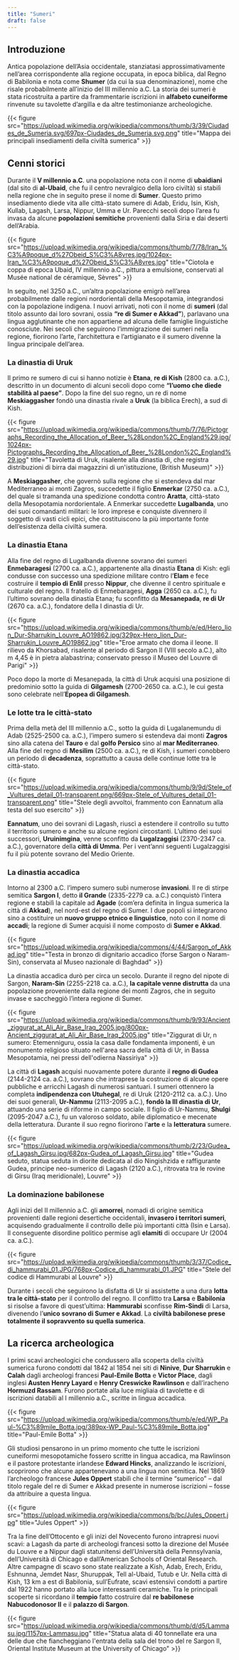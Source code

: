 ```yaml
---
title: "Sumeri"
draft: false
---
```


## Introduzione

Antica popolazione dell’Asia occidentale, stanziatasi approssimativamente nell’area corrispondente alla regione occupata, in epoca biblica, dal Regno di Babilonia e nota come **Shumer** (da cui la sua denominazione), nome che risale probabilmente all’inizio del III millennio a.C. La storia dei sumeri è stata ricostruita a partire da frammentarie iscrizioni in **alfabeto cuneiforme** rinvenute su tavolette d’argilla e da altre testimonianze archeologiche.

{{< figure src="https://upload.wikimedia.org/wikipedia/commons/thumb/3/39/Ciudades_de_Sumeria.svg/697px-Ciudades_de_Sumeria.svg.png" title="Mappa dei principali insediamenti della civiltà sumerica" >}}

## Cenni storici

Durante il **V millennio a.C**. una popolazione nota con il nome di **ubaidiani** (dal sito di **al-Ubaid**, che fu il centro nevralgico della loro civiltà) si stabilì nella regione che in seguito prese il nome di **Sumer**. Questo primo insediamento diede vita alle città-stato sumere di Adab, Eridu, Isin, Kish, Kullab, Lagash, Larsa, Nippur, Umma e Ur. Parecchi secoli dopo l’area fu invasa da alcune **popolazioni semitiche** provenienti dalla Siria e dai deserti dell’Arabia.

{{< figure src="https://upload.wikimedia.org/wikipedia/commons/thumb/7/78/Iran_%C3%A9poque_d%27Obeid_S%C3%A8vres.jpg/1024px-Iran_%C3%A9poque_d%27Obeid_S%C3%A8vres.jpg" title="Ciotola e coppa di epoca Ubaid, IV millennio a.C., pittura a emulsione, conservati al Musée national de céramique, Sèvres" >}}

In seguito, nel 3250 a.C., un’altra popolazione emigrò nell’area probabilmente dalle regioni nordorientali della Mesopotamia, integrandosi con la popolazione indigena. I nuovi arrivati, noti con il nome di **sumeri** (dal titolo assunto dai loro sovrani, ossia **“re di Sumer e Akkad”**), parlavano una lingua agglutinante che non appartiene ad alcuna delle famiglie linguistiche conosciute. Nei secoli che seguirono l’immigrazione dei sumeri nella regione, fiorirono l’arte, l’architettura e l’artigianato e il sumero divenne la lingua principale dell’area.

### La dinastia di Uruk

Il primo re sumero di cui si hanno notizie è **Etana**, **re di Kish** (2800 ca. a.C.), descritto in un documento di alcuni secoli dopo come **“l’uomo che diede stabilità al paese”**. Dopo la fine del suo regno, un re di nome **Meskiaggasher** fondò una dinastia rivale a **Uruk** (la biblica Erech), a sud di Kish.

{{< figure src="https://upload.wikimedia.org/wikipedia/commons/thumb/7/76/Pictographs_Recording_the_Allocation_of_Beer_%28London%2C_England%29.jpg/1024px-Pictographs_Recording_the_Allocation_of_Beer_%28London%2C_England%29.jpg" title="Tavoletta di Uruk, risalente alla dinastia di, che registra distribuzioni di birra dai magazzini di un'istituzione, (British Museum)" >}}

A **Meskiaggasher**, che governò sulla regione che si estendeva dal mar Mediterraneo ai monti Zagros, succedette il figlio **Enmerkar** (2750 ca. a.C.), del quale si tramanda una spedizione condotta contro **Aratta**, città-stato della Mesopotamia nordorientale. A Enmerkar succedette **Lugalbanda**, uno dei suoi comandanti militari: le loro imprese e conquiste divennero il soggetto di vasti cicli epici, che costituiscono la più importante fonte dell’esistenza della civiltà sumera.

### La dinastia Etana

Alla fine del regno di Lugalbanda divenne sovrano dei sumeri **Enmebaragesi** (2700 ca. a.C.), appartenente alla dinastia **Etana** di Kish: egli condusse con successo una spedizione militare contro l’**Elam** e fece costruire il **tempio di Enlil** presso **Nippur**, che divenne il centro spirituale e culturale del regno. Il fratello di Enmebaragesi, **Agga** (2650 ca. a.C.), fu l’ultimo sovrano della dinastia Etana; fu sconfitto da **Mesanepada**, **re di Ur** (2670 ca. a.C.), fondatore della I dinastia di Ur.

{{< figure src="https://upload.wikimedia.org/wikipedia/commons/thumb/e/ed/Hero_lion_Dur-Sharrukin_Louvre_AO19862.jpg/329px-Hero_lion_Dur-Sharrukin_Louvre_AO19862.jpg" title="Eroe armato che doma il leone. Il rilievo da Khorsabad, risalente al periodo di Sargon II (VIII secolo a.C.), alto m 4,45 è in pietra alabastrina; conservato presso il Museo del Louvre di Parigi" >}}

Poco dopo la morte di Mesanepada, la città di Uruk acquisì una posizione di predominio sotto la guida di **Gilgamesh** (2700-2650 ca. a.C.), le cui gesta sono celebrate nell’**Epopea di Gilgamesh**.

### Le lotte tra le città-stato

Prima della metà del III millennio a.C., sotto la guida di Lugalanemundu di Adab (2525-2500 ca. a.C.), l’impero sumero si estendeva dai monti **Zagros** sino alla catena del **Tauro** e dal **golfo Persico** sino al **mar Mediterraneo**. Alla fine del regno di **Mesilim** (2500 ca. a.C.), re di Kish, i sumeri conobbero un periodo di **decadenza**, soprattutto a causa delle continue lotte tra le città-stato.

{{< figure src="https://upload.wikimedia.org/wikipedia/commons/thumb/9/9d/Stele_of_Vultures_detail_01-transparent.png/669px-Stele_of_Vultures_detail_01-transparent.png" title="Stele degli avvoltoi, frammento con Eannatum alla testa del suo esercito" >}}

**Eannatum**, uno dei sovrani di Lagash, riuscì a estendere il controllo su tutto il territorio sumero e anche su alcune regioni circostanti. L’ultimo dei suoi successori, **Uruinimgina**, venne sconfitto da **Lugalzaggisi** (2370-2347 ca. a.C.), governatore della **città di Umma**. Per i vent’anni seguenti Lugalzaggisi fu il più potente sovrano del Medio Oriente.

### La dinastia accadica

Intorno al 2300 a.C. l’impero sumero subì numerose **invasioni**. Il re di stirpe semitica **Sargon I**, detto **il Grande** (2335-2279 ca. a.C.) conquistò l’intera regione e stabilì la capitale ad **Agade** (com’era definita in lingua sumerica la città di **Akkad**), nel nord-est del regno di Sumer. I due popoli si integrarono sino a costituire un **nuovo gruppo etnico e linguistico**, noto con il nome di **accadi**; la regione di Sumer acquisì il nome composto di **Sumer e Akkad**.

{{< figure src="https://upload.wikimedia.org/wikipedia/commons/4/44/Sargon_of_Akkad.jpg" title="Testa in bronzo di dignitario accadico (forse Sargon o Naram-Sin), conservata al Museo nazionale di Baghdad" >}}

La dinastia accadica durò per circa un secolo. Durante il regno del nipote di Sargon, **Naram-Sin** (2255-2218 ca. a.C.), **la capitale venne distrutta** da una popolazione proveniente dalla regione dei monti Zagros, che in seguito invase e saccheggiò l’intera regione di Sumer.

{{< figure src="https://upload.wikimedia.org/wikipedia/commons/thumb/9/93/Ancient_ziggurat_at_Ali_Air_Base_Iraq_2005.jpg/800px-Ancient_ziggurat_at_Ali_Air_Base_Iraq_2005.jpg" title="Ziggurat di Ur, n sumero: Etemenniguru, ossia la casa dalle fondamenta imponenti, è un monumento religioso situato nell'area sacra della città di Ur, in Bassa Mesopotamia, nei pressi dell'odierna Nassiriya" >}}

La città di **Lagash** acquisì nuovamente potere durante il **regno di Gudea** (2144-2124 ca. a.C.), sovrano che intraprese la costruzione di alcune opere pubbliche e arricchì Lagash di numerosi santuari. I sumeri ottennero la completa **indipendenza con Utuhegal**, re di Uruk (2120-2112 ca. a.C.). Uno dei suoi generali, **Ur-Nammu** (2113-2095 a.C.), **fondò la III dinastia di Ur**, attuando una serie di riforme in campo sociale. Il figlio di Ur-Nammu, **Shulgi** (2095-2047 a.C.), fu un valoroso soldato, abile diplomatico e mecenate della letteratura. Durante il suo regno fiorirono l’**arte** e la **letteratura** sumere.

{{< figure src="https://upload.wikimedia.org/wikipedia/commons/thumb/2/23/Gudea_of_Lagash_Girsu.jpg/682px-Gudea_of_Lagash_Girsu.jpg" title="Gudea seduto, statua seduta in diorite dedicata al dio Ningishzida e raffigurante Gudea, principe neo-sumerico di Lagash (2120 a.C.), ritrovata tra le rovine di Girsu (Iraq meridionale), Louvre" >}}

### La dominazione babilonese

Agli inizi del II millennio a.C. gli **amorrei**, nomadi di origine semitica provenienti dalle regioni desertiche occidentali, **invasero i territori sumeri**, acquisendo gradualmente il controllo delle più importanti città (Isin e Larsa). Il conseguente disordine politico permise agli **elamiti** di occupare Ur (2004 ca. a.C.).

{{< figure src="https://upload.wikimedia.org/wikipedia/commons/thumb/3/37/Codice_di_hammurabi_01.JPG/768px-Codice_di_hammurabi_01.JPG" title="Stele del codice di Hammurabi al Louvre" >}}

Durante i secoli che seguirono la disfatta di Ur si assistette a una dura **lotta tra le città-stato** per il controllo del regno. Il conflitto tra **Larsa** e **Babilonia** si risolse a favore di quest’ultima: **Hammurabi** sconfisse **Rim-Sindi** di Larsa, divenendo l’**unico sovrano di Sumer e Akkad**. La **civiltà babilonese prese totalmente il sopravvento su quella sumerica**.

## La ricerca archeologica

I primi scavi archeologici che condussero alla scoperta della civiltà sumerica furono condotti dal 1842 al 1854 nei siti di **Ninive**, **Dur Sharrukin** e **Calah** dagli archeologi francesi **Paul-Emile Botta** e **Victor Place**, dagli inglesi **Austen Henry Layard** e **Henry Creswicke Rawlinson** e dall’iracheno **Hormuzd Rassam**. Furono portate alla luce migliaia di tavolette e di iscrizioni databili al I millennio a.C., scritte in lingua accadica.

{{< figure src="https://upload.wikimedia.org/wikipedia/commons/thumb/e/ed/WP_Paul-%C3%89mile_Botta.jpg/389px-WP_Paul-%C3%89mile_Botta.jpg" title="Paul-Emile Botta" >}}

Gli studiosi pensarono in un primo momento che tutte le iscrizioni cuneiformi mesopotamiche fossero scritte in lingua accadica, ma Rawlinson e il pastore protestante irlandese **Edward Hincks**, analizzando le iscrizioni, scoprirono che alcune appartenevano a una lingua non semitica. Nel 1869 l’archeologo francese **Jules Oppert** stabilì che il termine “sumerico” – dal titolo regale del re di Sumer e Akkad presente in numerose iscrizioni – fosse da attribuire a questa lingua.

{{< figure src="https://upload.wikimedia.org/wikipedia/commons/b/bc/Jules_Oppert.jpg" title="Jules Oppert" >}}

Tra la fine dell’Ottocento e gli inizi del Novecento furono intrapresi nuovi scavi: a Lagash da parte di archeologi francesi sotto la direzione del Musée du Louvre e a Nippur dagli statunitensi dell’Università della Pennsylvania, dell’Università di Chicago e dall’American Schools of Oriental Research. Altre campagne di scavo sono state realizzate a Kish, Adab, Erech, Eridu, Eshnunna, Jemdet Nasr, Shuruppak, Tell al-Ubaid, Tutub e Ur. Nella città di Kish, 13 km a est di Babilonia, sull’Eufrate, scavi estensivi condotti a partire dal 1922 hanno portato alla luce interessanti ceramiche. Tra le principali scoperte si ricordano il **tempio** fatto costruire dal **re babilonese Nabucodonosor II** e il **palazzo di Sargon**.

{{< figure src="https://upload.wikimedia.org/wikipedia/commons/thumb/d/d5/Lammasu.jpg/1157px-Lammasu.jpg" title="Statua alata di 40 tonnellate era una delle due che fiancheggiano l'entrata della sala del trono del re Sargon II, Oriental Institute Museum at the University of Chicago" >}}